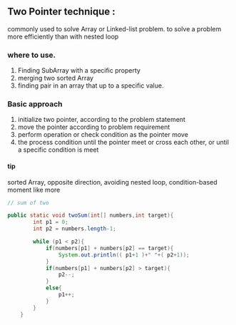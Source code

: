 ## Two Pointer technique :

commonly used to solve Array or Linked-list problem. to solve a problem more efficiently than with nested loop

### where to use.

1. Finding SubArray with a specific property
2. merging two sorted Array
3. finding pair in an array that up to a specific value.

### Basic approach 

1. initialize two pointer, according to the problem statement
2. move the pointer according to problem requirement
3. perform operation or check condition as the pointer move
4. the process condition until the pointer meet or cross each other, or until a specific condition is meet

#### tip
sorted Array, opposite direction, avoiding nested loop, condition-based moment like more 

```java
// sum of two 

public static void twoSum(int[] numbers,int target){
        int p1 = 0;
        int p2 = numbers.length-1;

        while (p1 < p2){
            if(numbers[p1] + numbers[p2] == target){
                System.out.println(( p1+1 )+" "+( p2+1));
            }
            if(numbers[p1] + numbers[p2] > target){
                p2--;
            }
            else{
                p1++;
            }
        }
    }
```